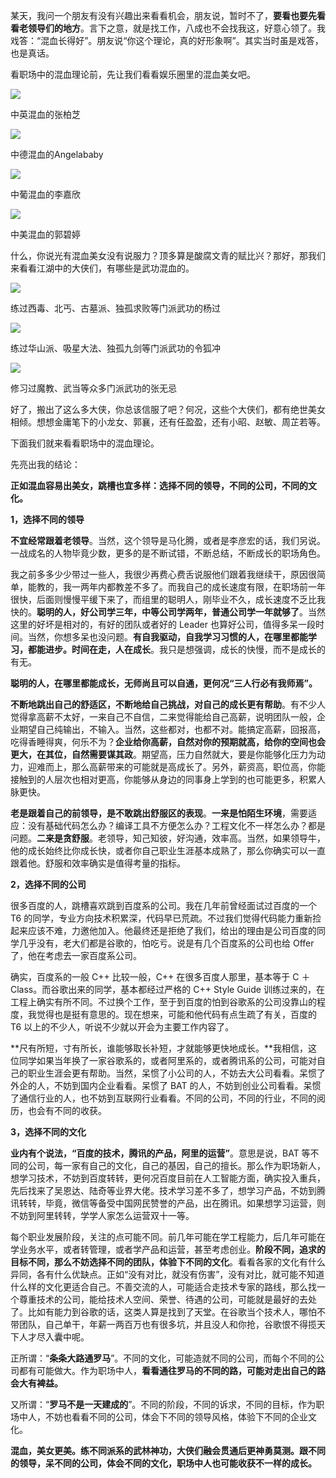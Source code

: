 某天，我问一个朋友有没有兴趣出来看看机会，朋友说，暂时不了，**要看也要先看看老领导们的地方**。言下之意，就是找工作，八成也不会找我这，好意心领了。我戏答：“混血长得好”。朋友说“你这个理论，真的好形象啊”。其实当时虽是戏答，也是真话。  

看职场中的混血理论前，先让我们看看娱乐圈里的混血美女吧。

![](https://mmbiz.qpic.cn/mmbiz_jpg/qX2ED6UwyKHWPg8F5A6AGp4fjjaMsmhpfQbWcibo75Ag2nc0FphO1pe6xI5l9vsNRMPGuqwiaJ0OtpNWhGZnRqmg/640?wx_fmt=jpeg&tp=webp&wxfrom=5&wx_lazy=1&wx_co=1)

中英混血的张柏芝  


![](https://mmbiz.qpic.cn/mmbiz_jpg/qX2ED6UwyKHWPg8F5A6AGp4fjjaMsmhpwFfdBZyxe4sGp9queGFGWLX8Nd2P4GTFajS3uLvBZlhpjBRnZ2GFKg/640?wx_fmt=jpeg&tp=webp&wxfrom=5&wx_lazy=1&wx_co=1)

中德混血的Angelababy

![](https://mmbiz.qpic.cn/mmbiz_jpg/qX2ED6UwyKHWPg8F5A6AGp4fjjaMsmhpOFEwVIFZr8gqbeRllbvcwlP6Kpu6VPKevOicBolsxQRwdTPlbNVkfyA/640?wx_fmt=jpeg&tp=webp&wxfrom=5&wx_lazy=1&wx_co=1)

中葡混血的李嘉欣  

![](https://mmbiz.qpic.cn/mmbiz_jpg/qX2ED6UwyKHWPg8F5A6AGp4fjjaMsmhpjdtREGYqU71v2RW8a62pPcwQGEgiaz5cyKjIRWPe7jFy5TnxamPM9Ww/640?wx_fmt=jpeg&tp=webp&wxfrom=5&wx_lazy=1&wx_co=1)

中美混血的郭碧婷

什么，你说光有混血美女没有说服力？顶多算是酸腐文青的赋比兴？那好，那我们来看看江湖中的大侠们，有哪些是武功混血的。

![](https://mmbiz.qpic.cn/mmbiz_jpg/qX2ED6UwyKHWPg8F5A6AGp4fjjaMsmhp0hMnxW6R5cHicusibVNMUibX8DTjIp5wVoM5LNZcaeZcKySP9DX2WjDjA/640?wx_fmt=jpeg&tp=webp&wxfrom=5&wx_lazy=1&wx_co=1)

练过西毒、北丐、古墓派、独孤求败等门派武功的杨过

![](https://mmbiz.qpic.cn/mmbiz_jpg/qX2ED6UwyKHWPg8F5A6AGp4fjjaMsmhpUFlbuCllQynRwKdCwKE5pHJ6RskMkdiaYHMT0hyibUumcxaic6yibpcsOg/640?wx_fmt=jpeg&tp=webp&wxfrom=5&wx_lazy=1&wx_co=1)

练过华山派、吸星大法、独孤九剑等门派武功的令狐冲

![](https://mmbiz.qpic.cn/mmbiz_jpg/qX2ED6UwyKHWPg8F5A6AGp4fjjaMsmhppI3KFljelS803daTpPT18h4zRiavqQwz9T8YjVEHnZBmVROaGoOsk4g/640?wx_fmt=jpeg&tp=webp&wxfrom=5&wx_lazy=1&wx_co=1)

修习过魔教、武当等众多门派武功的张无忌  


好了，搬出了这么多大侠，你总该信服了吧？何况，这些个大侠们，都有绝世美女相倾。想想金庸笔下的小龙女、郭襄，还有任盈盈，还有小昭、赵敏、周芷若等。

  

下面我们就来看看职场中的混血理论。

  

先亮出我的结论：

  

**正如混血容易出美女，跳槽也宜多样：选择不同的领导，不同的公司，不同的文化。**

  

**1，选择不同的领导**

  

**不宜经常跟着老领导**。当然，这个领导是马化腾，或者是李彦宏的话，我们另说。一战成名的人物毕竟少数，更多的是不断试错，不断总结，不断成长的职场角色。

  

我之前多多少少带过一些人，我很少再费心费舌说服他们跟着我继续干，原因很简单，能教的，我一两年内都教差不多了。而我自己的成长速度有限，在职场前一年很快，后面则慢慢平缓下来了，而组里的聪明人，刚毕业不久，成长速度不乏比我快的。**聪明的人，好公司学三年，中等公司学两年，普通公司学一年就够了**。当然这里的好坏是相对的，有好的团队或者好的 Leader 也算好公司，值得多呆一段时间。当然，你想多呆也没问题。**有自我驱动，自我学习习惯的人，在哪里都能学习，都能进步。时间在走，人在成长**。我只是想强调，成长的快慢，而不是成长的有无。

**聪明的人，在哪里都能成长，无师尚且可以自通，更何况“三人行必有我师焉”。**

  

**不断地跳出自己的舒适区，不断地给自己挑战，对自己的成长更有帮助**。有不少人觉得拿高薪不太好，一来自己不自信，二来觉得能给自己高薪，说明团队一般，企业期望自己纯输出，不输入。当然，这些都对，也都不对。能搞定高薪，回报高，吃得香睡得爽，何乐不为？**企业给你高薪，自然对你的预期就高，给你的空间也会更大，在其位，自然需要谋其政**。期望高，压力自然就大，要是你能够化压力为动力，迎难而上，那么高薪带来的可能就是高成长了。另外，薪资高，职位高，你能接触到的人层次也相对更高，你能够从身边的同事身上学到的也可能更多，积累人脉更快。

  

**老是跟着自己的前领导，是不敢跳出舒服区的表现**。**一来是怕陌生环境**，需要适应：没有基础代码怎么办？编译工具不方便怎么办？工程文化不一样怎么办？都是问题。**二来是贪舒服**。老领导，知己知彼，好沟通，效率高。当然，如果领导牛，他的成长始终比你成长快，或者你自己职业生涯基本成熟了，那么你确实可以一直跟着他。舒服和效率确实是值得考量的指标。

  

**2，选择不同的公司**

  

很多百度的人，跳槽喜欢跳到百度系的公司。我在几年前曾经面试过百度的一个 T6 的同学，专业方向技术积累深，代码早已荒疏。不过我们觉得代码能力重新捡起来应该不难，力邀他加入。他最终还是拒绝了我们，给出的理由是公司百度的同学几乎没有，老大们都是谷歌的，怕吃亏。说是有几个百度系的公司也给 Offer 了，他在考虑去一家百度系公司。

  

确实，百度系的一般 C++ 比较一般，C++ 在很多百度人那里，基本等于 C ＋ Class。而谷歌出来的同学，基本都经过严格的 C++ Style Guide 训练过来的，在工程上确实有所不同。不过换个工作，至于到百度的怕到谷歌系的公司没靠山的程度，我觉得也是挺有意思的。现在想来，可能和他代码有点生疏了有关，百度的 T6 以上的不少人，听说不少就以开会为主要工作内容了。

  

**尺有所短，寸有所长，谁能够取长补短，才就能够更快地成长。**我相信，这位同学如果当年换了一家谷歌系的，或者阿里系的，或者腾讯系的公司，可能对自己的职业生涯会更有帮助。当然，呆惯了小公司的人，不妨去大公司看看。呆惯了外企的人，不妨到国内企业看看。呆惯了 BAT 的人，不妨到创业公司看看。呆惯了通信行业的人，也不妨到互联网行业看看。不同的公司，不同的行业，不同的阅历，也会有不同的收获。

  

**3，选择不同的文化**

**业内有个说法，“百度的技术，腾讯的产品，阿里的运营”**。意思是说，BAT 等不同的公司，每一家有自己的文化，自己的基因，自己的擅长。那么作为职场新人，想学习技术，不妨到百度转转，更何况百度目前在人工智能方面，确实投入重兵，先后找来了吴恩达、陆奇等业界大佬。技术学习差不多了，想学习产品，不妨到腾讯转转，毕竟，微信等备受中国网民赞誉的产品，出在腾讯。如果想学习运营，则不妨到阿里转转，学学人家怎么运营双十一等。

  

每个职业发展阶段，关注的点可能不同。前几年可能在学工程能力，后几年可能在学业务水平，或者转管理，或者学产品和运营，甚至考虑创业。**阶段不同，追求的目标不同，那么不妨选择不同的团队，体验下不同的文化**。看看各家的文化有什么异同，各有什么优缺点。正如“没有对比，就没有伤害”，没有对比，就可能不知道什么样的文化更适合自己。不善交流的人，可能适合走技术专家的路线，那么找一个尊重技术的公司，能给技术人空间、荣誉、待遇的公司，可能就是最好的去处了。比如有能力到谷歌的话，这类人算是找到了天堂。在谷歌当个技术人，哪怕不带团队，自己单干，年薪一两百万也有很多坑，并且没人和你抢，谷歌恨不得揽天下人才尽入囊中呢。

  

正所谓：“**条条大路通罗马**”。不同的文化，可能造就不同的公司，而每个不同的公司都有可能做大。作为职场中人，**看看通往罗马的不同的路，可能对走出自己的路会大有裨益。**

  

又所谓：“**罗马不是一天建成的**”。不同的阶段，不同的诉求，不同的目标，作为职场中人，不妨也看看不同的公司，体会下不同的领导风格，体验下不同的企业文化。

  

**混血，美女更美。练不同派系的武林神功，大侠们融会贯通后更神勇莫测。跟不同的领导，呆不同的公司，体会不同的文化，职场中人也可能收获不一样的成长。**

<!--stackedit_data:
eyJoaXN0b3J5IjpbLTgxNDc1MDA4M119
-->